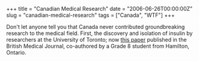+++
title = "Canadian Medical Research"
date = "2006-06-26T00:00:00Z"
slug = "canadian-medical-research"
tags = ["Canada", "WTF"]
+++

Don't let anyone tell you that Canada never contributed groundbreaking research
to the medical field. First, the discovery and isolation of insulin by
researchers at the University of Toronto; now [this paper][1] published in the
British Medical Journal, co-authored by a Grade 8 student from Hamilton,
Ontario.

[1]: http://bmj.bmjjournals.com/cgi/content/full/325/7378/1445 "Ice cream evoked headaches: randomised trial of accelerated versus cautious ice cream eating regimen"
